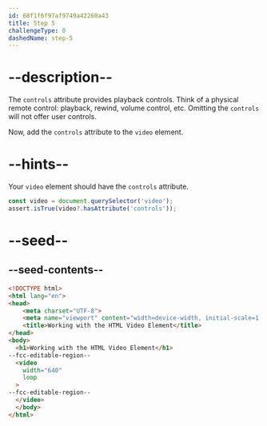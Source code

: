```yaml
---
id: 68f1f6f97af9749a42260a43
title: Step 5
challengeType: 0
dashedName: step-5
---
```


# --description--

The `controls` attribute provides playback controls.
Think of a physical remote control: playback, rewind,
volume control, etc. Omitting the `controls` will not
offer user controls.

Now, add the `controls` attribute to the `video` element.

# --hints--

Your `video` element should have the `controls` attribute.

```js
const video = document.querySelector('video');
assert.isTrue(video?.hasAttribute('controls'));
```

# --seed--

## --seed-contents--

```html
<!DOCTYPE html>
<html lang="en">
<head>
    <meta charset="UTF-8">
    <meta name="viewport" content="width=device-width, initial-scale=1.0">
    <title>Working with the HTML Video Element</title>
</head>
<body>
  <h1>Working with the HTML Video Element</h1>
--fcc-editable-region--
  <video
    width="640"
    loop
  >
--fcc-editable-region--
  </video>
  </body>
</html>
```
